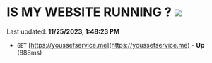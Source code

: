 # IS MY WEBSITE RUNNING ? [![](https://img.shields.io/static/v1?label=Sponsor&message=%E2%9D%A4&logo=GitHub&color=%23fe8e86)](https://github.com/sponsors/<username>)

Last updated: **11/25/2023, 1:48:23 PM**

- `GET` [https://youssefservice.me](https://youssefservice.me) - **Up** (888ms)
